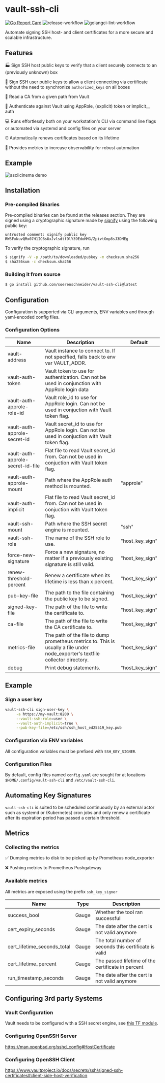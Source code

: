 # vault-ssh-cli
[![Go Report Card](https://goreportcard.com/badge/github.com/soerenschneider/vault-ssh-cli)](https://goreportcard.com/report/github.com/soerenschneider/vault-ssh-cli)
![release-workflow](https://github.com/soerenschneider/vault-ssh-cli/actions/workflows/release.yaml/badge.svg)
![golangci-lint-workflow](https://github.com/soerenschneider/vault-ssh-cli/actions/workflows/golangci-lint.yaml/badge.svg)

Automate signing SSH host- and client certificates for a more secure and scalable infrastructure. 

## Features

🏭 Sign SSH host public keys to verify that a client securely connects to an (previously unknown) box

🏡 Sign SSH user public keys to allow a client connecting via certificate without the need to synchronize `authorized_keys` on all boxes

🔗 Read a CA from a given path from Vault

🛂 Authenticate against Vault using AppRole, (explicit) token or implicit__ auth

💻 Runs effortlessly both on your workstation's CLI via command line flags or automated via systemd and config files on your server

⏰ Automatically renews certificates based on its lifetime

🔭 Provides metrics to increase observability for robust automation

## Example
![asciicinema demo](demo.svg)

## Installation

### Pre-compiled Binaries

Pre-compiled binaries can be found at the releases section. They are signed using a cryptographic signature made by [signify](https://man.openbsd.org/signify.1) using the following public key: 
```
untrusted comment: signify public key
RWSFxNuvQMx07H1IC6sUxJvlsdtfDlY39EdoHMG/ZpivtOmp8sJ3DMEg
```

To verify the cryptographic signature, run
```bash
$ signify -V -p /path/to/downloaded/pubkey -m checksum.sha256
$ sha256sum -c checksum.sha256
```

### Building it from source

```sh
$ go install github.com/soerenschneider/vault-ssh-cli@latest
```

## Configuration
Configuration is supported via CLI arguments, ENV variables and through yaml-encoded config files.

### Configuration Options

| Name                              | Description                                                                                                                    | Default         |
|-----------------------------------|--------------------------------------------------------------------------------------------------------------------------------|-----------------|
| vault-address                     | Vault instance to connect to. If not specified, falls back to env var VAULT_ADDR.                                              |                 |
| vault-auth-token                  | Vault token to use for authentication. Can not be used in conjunction with AppRole login data                                  |                 |
| vault-auth-approle-role-id        | Vault role_id to use for AppRole login. Can not be used in conjuction with Vault token flag.                                   |                 |
| vault-auth-approle-secret-id      | Vault secret_id to use for AppRole login. Can not be used in conjuction with Vault token flag.                                 |                 |
| vault-auth-approle-secret-id-file | Flat file to read Vault secret_id from. Can not be used in conjuction with Vault token flag.                                   |                 |
| vault-auth-approle-mount          | Path where the AppRole auth method is mounted.                                                                                 | "approle"       |
| vault-auth-implicit               | Flat file to read Vault secret_id from. Can not be used in conjuction with Vault token flag.                                   |                 |
| vault-ssh-mount                   | Path where the SSH secret engine is mounted.                                                                                   | "ssh"           |
| vault-ssh-role                    | The name of the SSH role to use.                                                                                               | "host_key_sign" |
| force-new-signature               | Force a new signature, no matter if a previously existing signature is still valid.                                            | "host_key_sign" |
| renew-threshold-percent           | Renew a certificate when its lifetime is less than x percent.                                                                  | "host_key_sign" |
| pub-key-file                      | The path to the file containing the public key to be signed.                                                                   | "host_key_sign" |
| signed-key-file                   | The path of the file to write the certificate to.                                                                              | "host_key_sign" |
| ca-file                           | The path of the file to write the CA certificate to.                                                                           | "host_key_sign" |
| metrics-file                      | The path of the file to dump prometheus metrics to. This is usually a file under node_exporter's textfile collector directory. | "host_key_sign" |
| debug                             | Print debug statements.                                                                                                        | "host_key_sign" |

## Example

### Sign a user key
```bash
vault-ssh-cli sign-user-key \
     -a https://my-vault:8200 \
     --vault-ssh-role=user \
     --vault-auth-implicit=true \
     --pub-key-file=/etc/ssh/ssh_host_ed25519_key.pub
```

### Configuration via ENV variables
All configuration variables must be prefixed with `SSH_KEY_SIGNER`.

### Configuration Files
By default, config files named `config.yaml` are sought for at locations `$HOME/.config/vault-ssh-cli` and `/etc/vault-ssh-cli`.

## Automating Key Signatures
`vault-ssh-cli` is suited to be scheduled continuously by an external actor such as systemd or (Kubernetes) cron jobs and only renew a certificate after its expiration period has passed a certain threshold.

## Metrics

### Collecting the metrics

✅ Dumping metrics to disk to be picked up by Prometheus node_exporter

❌ Pushing metrics to Prometheus Pushgateway

### Available metrics

All metrics are exposed using the prefix `ssh_key_signer`

| Name                        | Type    | Description                                            |
|-----------------------------|---------|--------------------------------------------------------|
| success_bool                | Gauge   | Whether the tool ran successful                        |
| cert_expiry_seconds         | Gauge   | The date after the cert is not valid anymore           |
| cert_lifetime_seconds_total | Gauge   | The total number of seconds this certificate is valid  |
| cert_lifetime_percent       | Gauge   | The passed lifetime of the certificate in percent      | 
| run_timestamp_seconds       | Gauge   | The date after the cert is not valid anymore           |


## Configuring 3rd party Systems

### Vault Configuration
Vault needs to be configured with a SSH secret engine, see [this TF module](https://github.com/soerenschneider/tf-vault/tree/main/secret_ssh). 

### Configuring OpenSSH Server
https://man.openbsd.org/sshd_config#HostCertificate

### Configuring OpenSSH Client
https://www.vaultproject.io/docs/secrets/ssh/signed-ssh-certificates#client-side-host-verification
